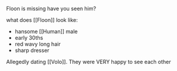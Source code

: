 Floon is missing have you seen him?

what does [[Floon]] look like:

- hansome [[Human]] male
- early 30ths
- red wavy long hair
- sharp dresser

Allegedly dating [[Volo]]. They were VERY happy to see each other